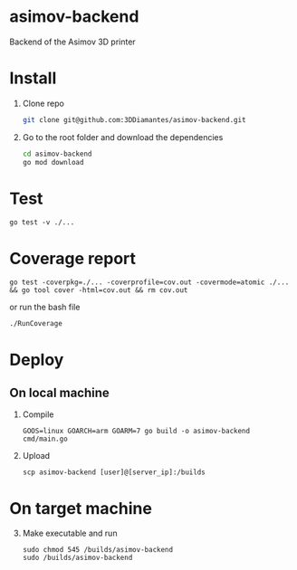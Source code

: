 # asimov-backend
Backend of the Asimov 3D printer

# Install
1. Clone repo
    ```bash
    git clone git@github.com:3DDiamantes/asimov-backend.git
    ```
2. Go to the root folder and download the dependencies
    ```bash
    cd asimov-backend
    go mod download
    ```

# Test
`go test -v ./...`

# Coverage report
```
go test -coverpkg=./... -coverprofile=cov.out -covermode=atomic ./... && go tool cover -html=cov.out && rm cov.out
```
or run the bash file
```
./RunCoverage
```

# Deploy
## On local machine
1. Compile
    ```
    GOOS=linux GOARCH=arm GOARM=7 go build -o asimov-backend cmd/main.go
    ```
2. Upload
    ```
    scp asimov-backend [user]@[server_ip]:/builds
    ```
# On target machine
3. Make executable and run
    ```
    sudo chmod 545 /builds/asimov-backend
    sudo /builds/asimov-backend
    ```
